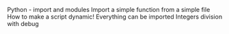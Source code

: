 Python - import and modules
Import a simple function from a simple file
How to make a script dynamic!
Everything can be imported
Integers division with debug
